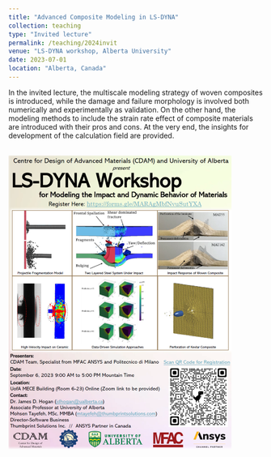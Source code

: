 ```yaml
---
title: "Advanced Composite Modeling in LS-DYNA"
collection: teaching
type: "Invited lecture"
permalink: /teaching/2024invit
venue: "LS-DYNA workshop, Alberta University"
date: 2023-07-01
location: "Alberta, Canada"
---
```


In the invited lecture, the multiscale modeling strategy of woven composites is introduced, while the damage and failure morphology is involved both numerically and experimentally as validation. On the other hand, the modeling methods to include the strain rate effect of composite materials are introduced with their pros and cons. At the very end, the insights for development of the calculation field are provided.

<br/><img src='/images/2023invit.png'> 